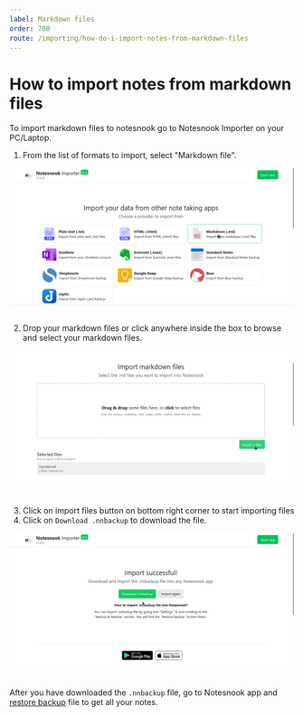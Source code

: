 ```yaml
---
label: Markdown files
order: 700
route: /importing/how-do-i-import-notes-from-markdown-files
---
```

# How to import notes from markdown files

To import markdown files to notesnook go to Notesnook Importer on your PC/Laptop.

1. From the list of formats to import, select "Markdown file".
<img style="margin-bottom:15px;" src="../static/markdown_import_step_1.png" alt="From the list of formats to import, select Markdown file."/>

2. Drop your markdown files or click anywhere inside the box to browse and select your markdown files.
<img style="margin-bottom:15px;" src="../static/markdown_import_step_2.png" alt="Drop your markdown files or click anywhere inside the box to browse and select your markdown files."/>

3. Click on import files button on bottom right corner to start importing files
4. Click on `Download .nnbackup` to download the file.
<img style="margin-bottom:15px;" src="../static/plain_text_import_step_3.png" alt="Click on `Download .nnbackup` to download the file."/>

After you have downloaded the `.nnbackup` file, go to Notesnook app and [restore backup](../backup-restore.md) file to get all your notes.